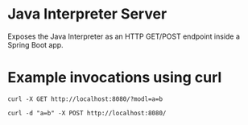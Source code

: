 # Java Interpreter Server
Exposes the Java Interpreter as an HTTP GET/POST endpoint inside a Spring Boot app.

# Example invocations using curl

```text
curl -X GET http://localhost:8080/?modl=a=b

curl -d "a=b" -X POST http://localhost:8080/

```
